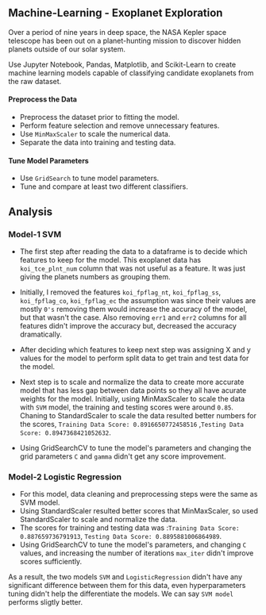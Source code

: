 ## Machine-Learning - Exoplanet Exploration

Over a period of nine years in deep space, the NASA Kepler space telescope has been out on a planet-hunting mission to discover hidden planets outside of our solar system.

Use Jupyter Notebook, Pandas, Matplotlib, and Scikit-Learn to create machine learning models capable of classifying candidate exoplanets from the raw dataset.

#### Preprocess the Data

* Preprocess the dataset prior to fitting the model.
* Perform feature selection and remove unnecessary features.
* Use `MinMaxScaler` to scale the numerical data.
* Separate the data into training and testing data.

#### Tune Model Parameters

* Use `GridSearch` to tune model parameters.
* Tune and compare at least two different classifiers.

## Analysis

### Model-1 SVM

* The first step after reading the data to a dataframe is to decide which features to keep for the model. 
This exoplanet data has `koi_tce_plnt_num` column that was not useful as a feature. It was just giving the planets numbers as grouping them. 

* Initially, I removed  the features `koi_fpflag_nt`, `koi_fpflag_ss`, `koi_fpflag_co`, `koi_fpflag_ec` the assumption was since their values are mostly `0's` removing them would increase the accuracy of the model, but that wasn't the case. Also removing `err1` and `err2` columns for all features didn't improve the accuracy but, decreased the accuracy dramatically. 

* After deciding which features to keep next step was assigning X and y values for the model to perform split data to get train and test data for the model. 

* Next step is to scale and normalize the data to create more accurate model that has less gap between data points so they all have acurate weights for the model. Initially, using MinMaxScaler to scale the data with `SVM` model, the training and testing scores were around `0.85`. Chaning to StandardScaler to scale the data resulted better numbers for the scores, `Training Data Score: 0.8916650772458516` ,`Testing Data Score: 0.8947368421052632`. 

* Using GridSearchCV to tune the model's parameters and changing the grid parameters `C` and `gamma`  didn't get any score improvement. 

### Model-2 Logistic Regression

* For this model, data cleaning and preprocessing steps were the same as SVM model. 
* Using StandardScaler resulted better scores that MinMaxScaler, so used StandardScaler to scale and normalize the data. 
* The scores for training and testing data was :`Training Data Score: 0.887659736791913`, `Testing Data Score: 0.8895881006864989`.
* Using GridSearchCV to tune the model's parameters, and changing `C` values, and increasing the number of iterations `max_iter` didn't improve scores sufficiently. 


As a result, the two models `SVM` and `LogisticRegression` didn't have any significant difference between them for this data, even hyperparameters tuning didn't help the differentiate the models.
We can say `SVM model` performs sligtly better. 
